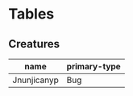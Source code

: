 # Tables

## Creatures

| name        | primary-type   |
|-------------|----------------|
| Jnunjicanyp | Bug            |
